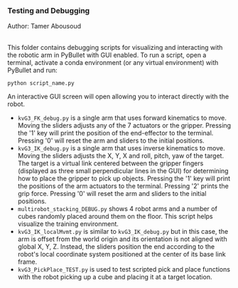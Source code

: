 <h3><b>Testing and Debugging</b></h3>
Author: Tamer Abousoud<br><br>

This folder contains debugging scripts for visualizing and interacting with the robotic arm in PyBullet with GUI enabled. To run a script, open a terminal, activate a conda environment (or any virtual environment) with PyBullet and run:
```
python script_name.py
```
An interactive GUI screen will open allowing you to interact directly with the robot.<br>

- `kvG3_FK_debug.py` is a single arm that uses forward kinematics to move. Moving the sliders adjusts any of the 7 actuators or the gripper. Pressing the '1' key will print the position of the end-effector to the terminal. Pressing '0' will reset the arm and sliders to the initial positions.
- `kvG3_IK_debug.py` is a single arm that uses inverse kinematics to move. Moving the sliders adjusts the X, Y, X and roll, pitch, yaw of the target. The target is a virtual link centered between the gripper fingers (displayed as three small perpendicular lines in the GUI) for determining how to place the gripper to pick up objects. Pressing the '1' key will print the positions of the arm actuators to the terminal. Pressing '2' prints the grip force. Pressing '0' will reset the arm and sliders to the initial positions.
- `multirobot_stacking_DEBUG.py` shows 4 robot arms and a number of cubes randomly placed around them on the floor. This script helps visualize the training environment.
- `kvG3_IK_localMvmt.py` is similar to `kvG3_IK_debug.py` but in this case, the arm is offset from the world origin and its orientation is not aligned with global X, Y, Z. Instead, the sliders position the end according to the robot's local coordinate system positioned at the center of its base link frame.
- `kvG3_PickPlace_TEST.py` is used to test scripted pick and place functions with the robot picking up a cube and placing it at a target location.
